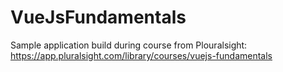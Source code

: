 # VueJsFundamentals
Sample application build during course from Plouralsight: https://app.pluralsight.com/library/courses/vuejs-fundamentals
